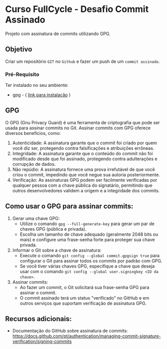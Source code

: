 # Curso FullCycle - Desafio Commit Assinado
Projeto com assinatura de commits utilizando GPG.

## Objetivo
Criar um repositório `GIT` no `Github` e fazer um push de um `commit assinado`.

### Pré-Requisito
Ter instalado no seu ambiente:
- gpg - ( [link para instalação](https://gnupg.org/download/) )

## GPG
O GPG (Gnu Privacy Guard) é uma ferramenta de criptografia que pode ser usada para assinar commits no Git. Assinar commits com GPG oferece diversos benefícios, como:

1. Autenticidade: A assinatura garante que o commit foi criado por quem você diz ser, protegendo contra falsificações e atribuições errôneas.
2. Integridade: A assinatura garante que o conteúdo do commit não foi modificado desde que foi assinado, protegendo contra adulterações e corrupção de dados.
3. Não repúdio: A assinatura fornece uma prova irrefutável de que você criou o commit, impedindo que você negue sua autoria posteriormente.
4. Verificação: As assinaturas GPG podem ser facilmente verificadas por qualquer pessoa com a chave pública do signatário, permitindo que outros desenvolvedores validem a origem e a integridade dos commits.

## Como usar o GPG para assinar commits:
1. Gerar uma chave GPG:
    - Utilize o comando `gpg --full-generate-key` para gerar um par de chaves GPG (pública e privada).
    - Escolha um tamanho de chave adequado (geralmente 2048 bits ou mais) e configure uma frase-senha forte para proteger sua chave privada.
2. Informar o Git sobre a chave de assinatura:
    - Execute o comando `git config --global commit.gpgsign true` para configurar o Git para assinar todos os commits por padrão com GPG.
    - Se você tiver várias chaves GPG, especifique a chave que deseja usar com o comando `git config --global user.signingkey <ID da chave>`.
3. Assinar commits:
    - Ao fazer um commit, o Git solicitará sua frase-senha GPG para assinar o commit.
    - O commit assinado terá um status "verificado" no GitHub e em outros serviços que suportam verificação de assinatura GPG.

## Recursos adicionais:
- Documentação do GitHub sobre assinatura de commits: https://docs.github.com/pt/authentication/managing-commit-signature-verification/signing-commits